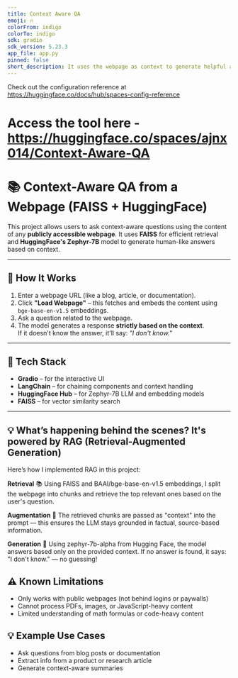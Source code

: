 ```yaml
---
title: Context Aware QA
emoji: 🔥
colorFrom: indigo
colorTo: indigo
sdk: gradio
sdk_version: 5.23.3
app_file: app.py
pinned: false
short_description: It uses the webpage as context to generate helpful answers
---
```


Check out the configuration reference at https://huggingface.co/docs/hub/spaces-config-reference

# Access the tool here - https://huggingface.co/spaces/ajnx014/Context-Aware-QA

# 📚 Context-Aware QA from a Webpage (FAISS + HuggingFace)

This project allows users to ask context-aware questions using the content of any **publicly accessible webpage**. It uses **FAISS** for efficient retrieval and **HuggingFace's Zephyr-7B** model to generate human-like answers based on context.

---

## 🚀 How It Works

1. Enter a webpage URL (like a blog, article, or documentation).
2. Click **"Load Webpage"** – this fetches and embeds the content using `bge-base-en-v1.5` embeddings.
3. Ask a question related to the webpage.
4. The model generates a response **strictly based on the context**.  
   If it doesn't know the answer, it'll say: _"I don't know."_

---

## 🧠 Tech Stack

- **Gradio** – for the interactive UI
- **LangChain** – for chaining components and context handling
- **HuggingFace Hub** – for Zephyr-7B LLM and embedding models
- **FAISS** – for vector similarity search

---

## 💡 What’s happening behind the scenes? It's powered by RAG (Retrieval-Augmented Generation)

Here’s how I implemented RAG in this project:

**Retrieval** 📚
Using FAISS and BAAI/bge-base-en-v1.5 embeddings, I split the webpage into chunks and retrieve the top relevant ones based on the user's question.

**Augmentation** 🧩
The retrieved chunks are passed as "context" into the prompt — this ensures the LLM stays grounded in factual, source-based information.

**Generation** 🤖
Using zephyr-7b-alpha from Hugging Face, the model answers based only on the provided context. If no answer is found, it says: "I don't know." — no guessing!

## ⚠️ Known Limitations
- Only works with public webpages (not behind logins or paywalls)
- Cannot process PDFs, images, or JavaScript-heavy content
- Limited understanding of math formulas or code-heavy content

## 💡 Example Use Cases
- Ask questions from blog posts or documentation
- Extract info from a product or research article
- Generate context-aware summaries
